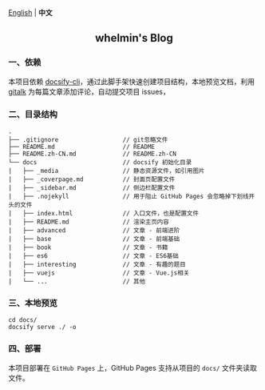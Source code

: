 [English](./README.md) | **中文**

<h2 align="center">whelmin's Blog</h2>

### 一、依赖

本项目依赖 [docsify-cli](https://www.npmjs.com/package/docsify-cli)，通过此脚手架快速创建项目结构，本地预览文档，利用 [gitalk](https://gitalk.github.io/) 为每篇文章添加评论，自动提交项目 issues，

### 二、目录结构

```
.
├── .gitignore                  // git忽略文件
├── README.md                   // README
├── README.zh-CN.md             // README.zh-CN
└── docs                        // docsify 初始化目录
|   ├── _media                  // 静态资源文件，如引用图片
|   ├── _coverpage.md           // 封面页配置文件
|   ├── _sidebar.md             // 侧边栏配置文件
|   ├── .nojekyll               // 用于阻止 GitHub Pages 会忽略掉下划线开头的文件
|   ├── index.html              // 入口文件，也是配置文件
|   ├── README.md               // 渲染主页内容
|   ├── advanced                // 文章 - 前端进阶
|   ├── base                    // 文章 - 前端基础
|   ├── book                    // 文章 - 书籍
|   ├── es6                     // 文章 - ES6基础
|   ├── interesting             // 文章 - 有趣的题目
|   ├── vuejs                   // 文章 - Vue.js相关
|   └── ...                     // 其他

```

### 三、本地预览

```
cd docs/
docsify serve ./ -o
```

### 四、部署

本项目部署在 `GitHub Pages` 上，GitHub Pages 支持从项目的 `docs/` 文件夹读取文件。

